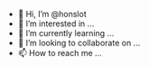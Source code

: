 - 👋 Hi, I’m @honslot
- 👀 I’m interested in ...
- 🌱 I’m currently learning ...
- 💞️ I’m looking to collaborate on ...
- 📫 How to reach me ...

<!---
honslot/honslot is a ✨ special ✨ repository because its `README.md` (this file) appears on your GitHub profile.
You can click the Preview link to take a look at your changes.
--->
